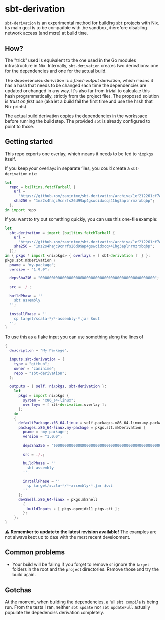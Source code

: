 # sbt-derivation

`sbt-derivation` is an experimental method for building `sbt` projects with
Nix. Its main goal is to be compatible with the sandbox, therefore disabling
network access (and more) at build time.

## How?

The "trick" used is equivalent to the one used in the Go modules
infrastructure in Nix. Internally, `sbt-derivation` creates two derivations:
one for the dependencies and one for the actual build.

The dependencies derivation is a *fixed-output* derivation, which means it has a hash that needs to be changed each time the dependencies are updated or changed in any way. It's also far from trivial to calculate this hash programmatically, strictly from the project files. The proposed solution is *trust on first use* (aka let a build fail the first time and use the hash that Nix prints).

The actual build derivation copies the dependencies in the workspace before running the build step. The provided `sbt` is already configured to point to those.

## Getting started

This repo exports one overlay, which means it needs to be fed to `nixpkgs` itself.

If you keep your overlays in separate files, you could create a `sbt-derivation.nix`:

```nix
let
  repo = builtins.fetchTarball {
    url =
      "https://github.com/zaninime/sbt-derivation/archive/1ef212261cf7ad878c253192a1c8171de4d75b6d.tar.gz";
    sha256 = "1mz2s4hajc9cnrfs26d99ap4gswcidxcq441hg3aplnrmzrxbqbp";
  };
in import repo
```

If you want to try out something quickly, you can use this one-file example:

```nix
let
  sbt-derivation = import (builtins.fetchTarball {
    url =
      "https://github.com/zaninime/sbt-derivation/archive/1ef212261cf7ad878c253192a1c8171de4d75b6d.tar.gz";
    sha256 = "1mz2s4hajc9cnrfs26d99ap4gswcidxcq441hg3aplnrmzrxbqbp";
  });
in { pkgs ? import <nixpkgs> { overlays = [ sbt-derivation ]; } }:
pkgs.sbt.mkDerivation {
  pname = "my-package";
  version = "1.0.0";

  depsSha256 = "0000000000000000000000000000000000000000000000000000";

  src = ./.;

  buildPhase = ''
    sbt assembly
  '';

  installPhase = ''
    cp target/scala-*/*-assembly-*.jar $out
  '';
}
```

To use this as a flake input you can use something along the lines of

```nix
{
  description = "My Package";

  inputs.sbt-derivation = {
    type = "github";
    owner = "zaninime";
    repo = "sbt-derivation";
  };

  outputs = { self, nixpkgs, sbt-derivation }:
    let
      pkgs = import nixpkgs {
        system = "x86_64-linux";
        overlays = [ sbt-derivation.overlay ];
      };
    in
    {
      defaultPackage.x86_64-linux = self.packages.x86_64-linux.my-package;
      packages.x86_64-linux.my-package = pkgs.sbt.mkDerivation {
        pname = "my-package";
        version = "1.0.0";

        depsSha256 = "0000000000000000000000000000000000000000000000000000";

        src = ./.;

        buildPhase = ''
          sbt assembly
        '';

        installPhase = ''
          cp target/scala-*/*-assembly-*.jar $out
        '';
      };
      devShell.x86_64-linux = pkgs.mkShell
        {
          buildInputs = [ pkgs.openjdk11 pkgs.sbt ];
        };
    };
}
```

⚠️ **Remember to update to the latest revision available!** The examples are not always kept up to date with the most recent development.

## Common problems

* Your build will be failing if you forget to remove or ignore the `target` folders in the root and the `project` directories. Remove those and try the build again.

## Gotchas

At the moment, when building the dependencies, a full `sbt compile` is being
run. From the tests I ran, neither `sbt update` nor `sbt updateFull` actually
populate the depedencies derivation completely.
